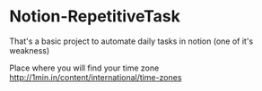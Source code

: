 # Notion-RepetitiveTask 
That's a basic project to automate daily tasks in notion (one of it's weakness)

Place where you will find your time zone http://1min.in/content/international/time-zones

